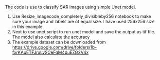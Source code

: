 The code is use to classify SAR images using simple Unet model.

1. Use Resize_imagecode_completely_divisibleby256 notebook to make sure your image and labels are of equal size. I have used 256x256 size in this example.
2. Next to use unet script to run unet model and save the output as tif file. The model also calculate the accuracy
3. The example dataset can be downloaded from https://drive.google.com/drive/folders/1b-fxrKAuETFJruLvSCeFqM4duEZG2V4x
